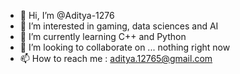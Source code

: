 - 👋 Hi, I’m @Aditya-1276
- 👀 I’m interested in gaming, data sciences and AI
- 🌱 I’m currently learning C++ and Python
- 💞️ I’m looking to collaborate on ... nothing right now 
- 📫 How to reach me : aditya.12765@gmail.com
